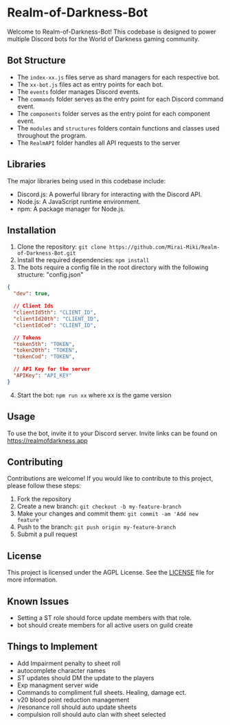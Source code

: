 # Realm-of-Darkness-Bot

Welcome to Realm-of-Darkness-Bot! This codebase is designed to power multiple Discord bots for the World of Darkness gaming community.

## Bot Structure

- The `index-xx.js` files serve as shard managers for each respective bot.
- The `xx-bot.js` files act as entry points for each bot.
- The `events` folder manages Discord events.
- The `commands` folder serves as the entry point for each Discord command event.
- The `components` folder serves as the entry point for each component event.
- The `modules` and `structures` folders contain functions and classes used throughout the program.
- The `RealmAPI` folder handles all API requests to the server

## Libraries

The major libraries being used in this codebase include:

- Discord.js: A powerful library for interacting with the Discord API.
- Node.js: A JavaScript runtime environment.
- npm: A package manager for Node.js.

## Installation

1. Clone the repository: `git clone https://github.com/Mirai-Miki/Realm-of-Darkness-Bot.git`
2. Install the required dependencies: `npm install`
3. The bots require a config file in the root directory with the following structure:
   "config.json"

```json
{
  "dev": true,

  // Client Ids
  "clientId5th": "CLIENT_ID",
  "clientId20th": "CLIENT_ID",
  "clientIdCod": "CLIENT_ID",

  // Tokens
  "token5th": "TOKEN",
  "token20th": "TOKEN",
  "tokenCod": "TOKEN",

  // API Key for the server
  "APIKey": "API_KEY"
}
```

4. Start the bot: `npm run xx` where xx is the game version

## Usage

To use the bot, invite it to your Discord server. Invite links can be found on https://realmofdarkness.app

## Contributing

Contributions are welcome! If you would like to contribute to this project, please follow these steps:

1. Fork the repository
2. Create a new branch: `git checkout -b my-feature-branch`
3. Make your changes and commit them: `git commit -am 'Add new feature'`
4. Push to the branch: `git push origin my-feature-branch`
5. Submit a pull request

## License

This project is licensed under the AGPL License. See the [LICENSE](LICENSE) file for more information.

## Known Issues

- Setting a ST role should force update members with that role.
- bot should create members for all active users on guild create

## Things to Implement

- Add Impairment penalty to sheet roll
- autocomplete character names
- ST updates should DM the update to the players
- Exp managment server wide
- Commands to compliment full sheets. Healing, damage ect.
- v20 blood point reduction management
- /resonance roll should auto update sheets
- compulsion roll should auto clan with sheet selected
